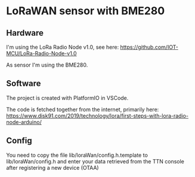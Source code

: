 # LoRaWAN sensor with BME280
## Hardware
I'm using the LoRa Radio Node v1.0, see here: https://github.com/IOT-MCU/LoRa-Radio-Node-v1.0

As sensor I'm using the BME280.

## Software
The project is created with PlatformIO in VSCode.

The code is fetched together from the internet, primarily here: https://www.disk91.com/2019/technology/lora/first-steps-with-lora-radio-node-arduino/

## Config

You need to copy the file lib/loraWan/config.h.template to lib/loraWan/config.h and enter your data retrieved from the TTN console after registering a new device (OTAA)